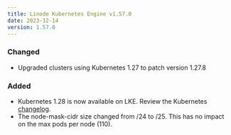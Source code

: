 ```yaml
---
title: Linode Kubernetes Engine v1.57.0
date: 2023-12-14
version: 1.57.0
---
```


### Changed

- Upgraded clusters using Kubernetes 1.27 to patch version 1.27.8

### Added

- Kubernetes 1.28 is now available on LKE. Review the Kubernetes [changelog](https://github.com/kubernetes/kubernetes/blob/master/CHANGELOG/CHANGELOG-1.28.md).
- The node-mask-cidr size changed from /24 to /25. This has no impact on the max pods per node (110).